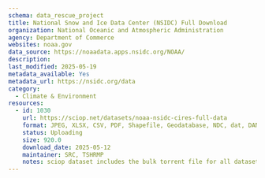 ```yaml
---
schema: data_rescue_project 
title: National Snow and Ice Data Center (NSIDC) Full Download
organization: National Oceanic and Atmospheric Administration
agency: Department of Commerce
websites: noaa.gov
data_source: https://noaadata.apps.nsidc.org/NOAA/
description: 
last_modified: 2025-05-19
metadata_available: Yes
metadata_url: https://nsidc.org/data
category:
  - Climate & Environment 
resources:
  - id: 1030
    url: https://sciop.net/datasets/noaa-nsidc-cires-full-data
    format: JPEG, XLSX, CSV, PDF, Shapefile, Geodatabase, NDC, dat, DAN, nc
    status: Uploading
    size: 920.0
    download_date: 2025-05-12
    maintainer: SRC, TSHRMP
    notes: sciop dataset includes the bulk torrent file for all datasets, individual torrent creation in progress
---
```

